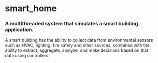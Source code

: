 # smart_home
### A multithreaded system that simulates a smart building application.
A smart building has the ability to collect data from environmental sensors such as HVAC, lighting, fire safety and other sources,
combined with the ability to extract, aggregate, analyze, and make decisions based on that data using controllers.
 
